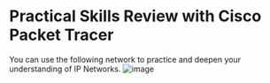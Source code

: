# Practical Skills Review with Cisco Packet Tracer

You can  use the following network to practice and deepen your understanding of IP Networks. 
![image](https://github.com/user-attachments/assets/b5f049ef-57d3-4d7c-844b-a30e200e7611)

